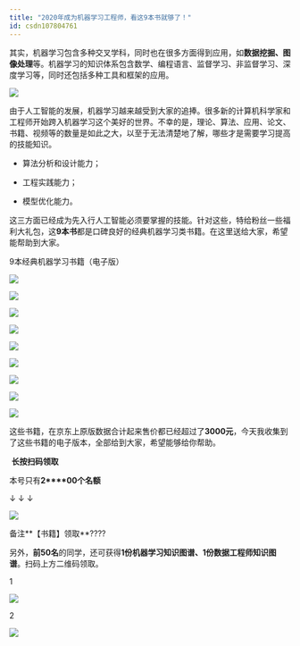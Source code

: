 ```yaml
---
title: "2020年成为机器学习工程师，看这9本书就够了！"
id: csdn107804761
---
```


其实，机器学习包含多种交叉学科，同时也在很多方面得到应用，如**数据挖掘、图像处理**等。机器学习的知识体系包含数学、编程语言、监督学习、非监督学习、深度学习等，同时还包括多种工具和框架的应用。

![](../img/fb0268ab791f5c888a46703da2a9bd68.png)

由于人工智能的发展，机器学习越来越受到大家的追捧。很多新的计算机科学家和工程师开始跨入机器学习这个美好的世界。不幸的是，理论、算法、应用、论文、书籍、视频等的数量是如此之大，以至于无法清楚地了解，哪些才是需要学习提高的技能知识。

*   算法分析和设计能力；

*   工程实践能力；

*   模型优化能力。

这三方面已经成为先入行人工智能必须要掌握的技能。针对这些，特给粉丝一些福利大礼包，这**9本书**都是口碑良好的经典机器学习类书籍。在这里送给大家，希望能帮助到大家。

9本经典机器学习书籍（电子版）

![](../img/644bd6e19e2b9b8d4e77603508b77591.png)

![](../img/e0b4b87fe6f67eb4fb1e43002eff07ec.png)

![](../img/fa05e5e6c4bcd9ba49bacae823aab719.png)

![](../img/9cc3c38d07615fd67b8c18e657a8ab86.png)

![](../img/67844d512445148693e5989257f59307.png)

![](../img/e38c141d5220022dbd2f113ecafcf184.png)

![](../img/0479e36bd3db07fb6ec608bc28a6d747.png)

![](../img/f3350dbe377e80abf59db8c10e9787af.png)

![](../img/0c96023ef7145e86e1bb48287092d6ba.png)

这些书籍，在京东上原版数据合计起来售价都已经超过了**3000元**，今天我收集到了这些书籍的电子版本，全部给到大家，希望能够给你帮助。

 **长按扫码领取**

本号只有**2****00个名额**

↓ ↓ ↓ 

![](../img/a1cccdd1d8bd933d4c1d732d8567e254.png)

备注**【书籍】领取**????

另外，**前50名**的同学，还可获得**1份机器学习知识图谱、1份数据工程师知识图谱**。扫码上方二维码领取。

1

![](../img/bd52a2e1b5f3d89698ae57abad4edd80.png)

2

![](../img/5cd8770bd77a792c0d3ce509189ae6b9.png)